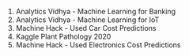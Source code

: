 1. Analytics Vidhya -  Machine Learning for Banking
2. Analytics Vidhya -  Machine Learning for IoT
3. Machine Hack - Used Car Cost Predictions
4. Kaggle Plant Pathology 2020
5. Machine Hack - Used Electronics Cost Predictions
